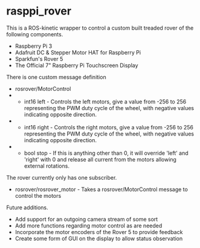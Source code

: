 # rasppi_rover

This is a ROS-kinetic wrapper to control a custom built treaded rover of the following components.
* Raspberry Pi 3
* Adafruit DC & Stepper Motor HAT for Raspberry Pi
* Sparkfun's Rover 5
* The Official 7" Raspberry Pi Touchscreen Display

There is one custom message definition
* rosrover/MotorControl
* * int16 left   - Controls the left motors, give a value from -256 to 256 representing the PWM duty cycle of the wheel, with negative values indicating opposite direction.
* * int16 right   - Controls the right motors, give a value from -256 to 256 representing the PWM duty cycle of the wheel, with negative values indicating opposite direction.
* * bool stop - If this is anything other than 0, it will override 'left' and 'right' with 0 and release all current from the motors allowing external rotations.

The rover currently only has one subscriber.
* rosrover/rosrover_motor  - Takes a rosrover/MotorControl message to control the motors

Future additions.
* Add support for an outgoing camera stream of some sort
* Add more functions regarding motor control as are needed
* Incorporate the motor encoders of the Rover 5 to provide feedback
* Create some form of GUI on the display to allow status observation
